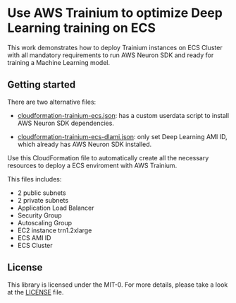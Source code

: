 # Use AWS Trainium to optimize Deep Learning training on ECS

This work demonstrates how to deploy Trainium instances on ECS Cluster with all mandatory requirements to run AWS Neuron SDK and ready for training a Machine Learning model.


## Getting started

There are two alternative files:

- [cloudformation-trainium-ecs.json](https://github.com/aws-samples/ecs-trainium-examples/blob/main/cloudformation/cloudformation-trainium-ecs.json): has a custom userdata script to install AWS Neuron SDK dependencies.

- [cloudformation-trainium-ecs-dlami.json](https://github.com/aws-samples/ecs-trainium-examples/blob/main/cloudformation/cloudformation-trainium-ecs-dlami.json): only set Deep Learning AMI ID, which already has AWS Neuron SDK installed.

Use this CloudFormation file to automatically create all the necessary resources to deploy a ECS enviroment with AWS Trainium.

This files includes:
- 2 public subnets
- 2 private subnets
- Application Load Balancer
- Security Group
- Autoscaling Group
- EC2 instance trn1.2xlarge
- ECS AMI ID
- ECS Cluster


## License
This library is licensed under the MIT-0. For more details, please take a look at the [LICENSE](LICENSE) file.

